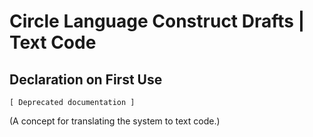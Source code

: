 ﻿Circle Language Construct Drafts | Text Code
============================================

Declaration on First Use
------------------------

`[ Deprecated documentation ]`

(A concept for translating the system to text code.)